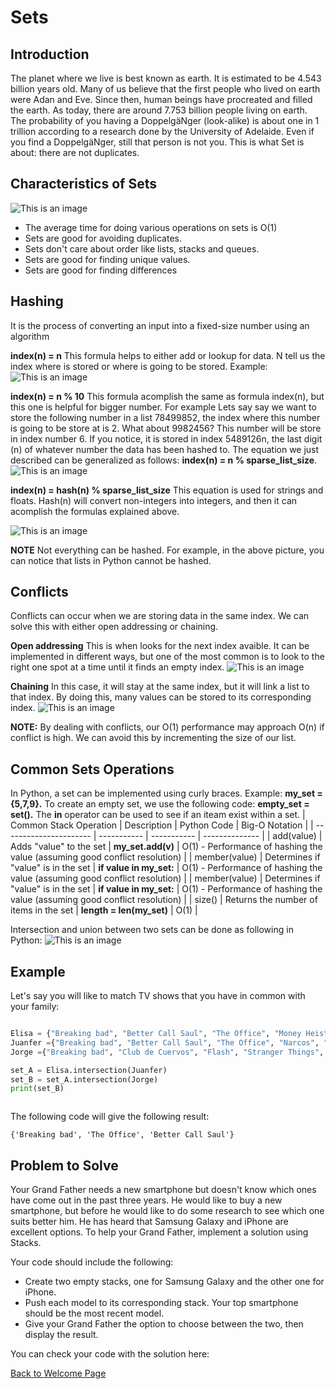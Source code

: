 # Sets

## Introduction
The planet where we live is best known as earth. It is estimated to be 4.543 billion years old. Many of us believe that the first people who lived on earth were Adan and Eve. Since then, human beings have procreated and filled the earth. As today, there are around 7.753 billion people living on earth. The probability of you having a DoppelgäNger (look-alike) is about one in 1 trillion according to a research done by the University of Adelaide. Even if you find a DoppelgäNger, still that person is not you. This is what Set is about: there are not duplicates.
    

  

## Characteristics of Sets
![This is an image](https://github.com/chenmilla/CSE-212-Final/blob/main/images/640px-PolygonsSetIntersection.svg.png)

* The average time for doing various operations on sets is O(1) 
* Sets are good for avoiding duplicates. 
* Sets don't care about order like lists, stacks and queues.
* Sets are good for finding unique values.
* Sets are good for finding differences 

## Hashing 
It is the process of converting an input into a fixed-size number using an algorithm

**index(n) = n**
This formula helps to either add or lookup for data. N tell us the index where is stored or where is going to be stored. Example: 
![This is an image](https://github.com/chenmilla/CSE-212-Final/blob/main/images/index(n)_n.png)

**index(n) = n % 10**
This formula acomplish the same as formula index(n), but this one is helpful for bigger number. For example Lets say say we want to store the following number in a list 78499852, the index where this number is going to be store at is 2. What about 9982456? This number will be store in index number 6. If you notice, it is stored in index 5489126n, the last digit (n) of whatever number the data has been hashed to. The equation we just described can be generalized as follows: **index(n) = n % sparse_list_size**. 
![This is an image](https://github.com/chenmilla/CSE-212-Final/blob/main/images/index(n)_n%2510.png)

**index(n) = hash(n) % sparse_list_size**
This equation is used for strings and floats. Hash(n) will convert non-integers into integers, and then it can acomplish the formulas explained above.

![This is an image](https://github.com/chenmilla/CSE-212-Final/blob/main/images/hash_examples..JPG)

**NOTE** Not everything can be hashed. For example, in the above picture, you can notice that lists in Python cannot be hashed.

## Conflicts
Conflicts can occur when we are storing data in the same index. We can solve this with either open addressing or chaining.

**Open addressing**
This is when looks for the next index avaible. It can be implemented in different ways, but one of the most common is to look to the right one spot at a time until it finds an empty index. 
![This is an image](https://github.com/chenmilla/CSE-212-Final/blob/main/images/open_addressing.png)

**Chaining**
In this case, it will stay at the same index, but it will link a list to that index. By doing this, many values can be stored to its corresponding index. 
![This is an image](https://github.com/chenmilla/CSE-212-Final/blob/main/images/chaining.png)

**NOTE:** By dealing with conflicts, our O(1) performance may approach O(n) if conflict is high. We can avoid this by incrementing the size of our list.   

## Common Sets Operations
In Python, a set can be implemented using curly braces. Example: **my_set = {5,7,9}.** To create an empty set, we use the following code: **empty_set = set().** The **in** operator can be used to see if an iteam exist within a set.
| Common Stack Operation | Description | Python Code | Big-O Notation |
| ---------------------- | ----------- | ----------- | -------------- |
| add(value)	                | 	Adds "value" to the set | **my_set.add(v)** | O(1) - Performance of hashing the value (assuming good conflict resolution) |
| member(value)	 | Determines if "value" is in the set	 | **if value in my_set:** | O(1) - Performance of hashing the value (assuming good conflict resolution) |
| member(value)	 | Determines if "value" is in the set | **if value in my_set:** | O(1) - Performance of hashing the value (assuming good conflict resolution) |
| size()	 | Returns the number of items in the set | **length = len(my_set)** | O(1) |

Intersection and union between two sets can be done as following in Python:
![This is an image](https://github.com/chenmilla/CSE-212-Final/blob/main/images/Intersection_Union.JPG)

## Example
Let's say you will like to match TV shows that you have in common with your family:

```python 

Elisa = {"Breaking bad", "Better Call Saul", "The Office", "Money Heist", "More Girls", "Love is Blind", "Gilmore girls" }
Juanfer ={"Breaking bad", "Better Call Saul", "The Office", "Narcos", "Prison Break", "Ozark", "Survivor", "The last dance", "Luis Miguel"}
Jorge ={"Breaking bad", "Club de Cuervos", "Flash", "Stranger Things", "Cobra Kai", "Better Call Saul", "Maradona", "Ronaldo","The Office"}

set_A = Elisa.intersection(Juanfer) 
set_B = set_A.intersection(Jorge) 
print(set_B)



```
The following code will give the following result:
```
{'Breaking bad', 'The Office', 'Better Call Saul'}
```


## Problem to Solve
Your Grand Father needs a new smartphone but doesn't know which ones have come out in the past three years. He would like to buy a new smartphone, but before he would like to do some research to see which one suits better him. He has heard that Samsung Galaxy and iPhone are excellent options. To help your Grand Father, implement a solution using Stacks. 

Your code should include the following:
* Create two empty stacks, one for Samsung Galaxy and the other one for iPhone.
* Push each model to its corresponding stack. Your top smartphone should be the most recent model. 
* Give your Grand Father the option to choose between the two, then display the result.

You can check your code with the solution here:
 
[Back to Welcome Page](0-welcome.md)
